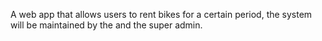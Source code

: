 A web app that allows users to rent bikes for a certain period, the system will be maintained by the and the super admin.
